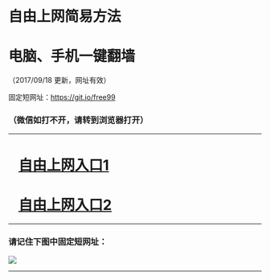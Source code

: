 ﻿# 自由上网简易方法

# 电脑、手机一键翻墙

（2017/09/18 更新，网址有效）

固定短网址：https://git.io/free99

### （微信如打不开，请转到浏览器打开）


***





# &nbsp;&nbsp; <a href="http://ft2924824791.fwq-tz1005.info/fwqtz01.html?t=091800119419 " target="_blank">自由上网入口1</a>
# &nbsp;&nbsp; <a href="http://ft1635725893.fwq-tz1006.info/fwqtz02.html?t=09180015444 " target="_blank">自由上网入口2</a>
***

### 请记住下图中固定短网址：

<img src="https://s3-us-west-2.amazonaws.com/fwq-1001/yjfq-20170905okok.png" /> 


***

